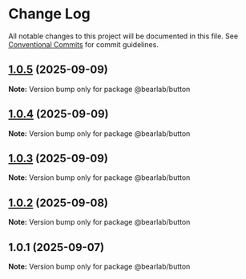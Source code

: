 # Change Log

All notable changes to this project will be documented in this file.
See [Conventional Commits](https://conventionalcommits.org) for commit guidelines.

## [1.0.5](https://github.com/hasanbala/ui-components/compare/@bearlab/button@1.0.4...@bearlab/button@1.0.5) (2025-09-09)

**Note:** Version bump only for package @bearlab/button





## [1.0.4](https://github.com/hasanbala/ui-components/compare/@bearlab/button@1.0.3...@bearlab/button@1.0.4) (2025-09-09)

**Note:** Version bump only for package @bearlab/button





## [1.0.3](https://github.com/hasanbala/ui-components/compare/@bearlab/button@1.0.2...@bearlab/button@1.0.3) (2025-09-09)

**Note:** Version bump only for package @bearlab/button





## [1.0.2](https://github.com/hasanbala/ui-components/compare/@bearlab/button@1.0.1...@bearlab/button@1.0.2) (2025-09-08)

**Note:** Version bump only for package @bearlab/button





## 1.0.1 (2025-09-07)

**Note:** Version bump only for package @bearlab/button
